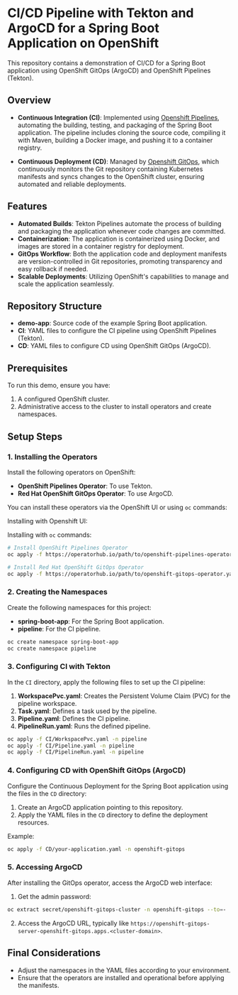 # CI/CD Pipeline with Tekton and ArgoCD for a Spring Boot Application on OpenShift

This repository contains a demonstration of CI/CD for a Spring Boot application using OpenShift GitOps (ArgoCD) and OpenShift Pipelines (Tekton).

## Overview

- **Continuous Integration (CI)**: Implemented using [Openshift Pipelines](https://docs.openshift.com/pipelines/1.15/about/op-release-notes.html), automating the building, testing, and packaging of the Spring Boot application. The pipeline includes cloning the source code, compiling it with Maven, building a Docker image, and pushing it to a container registry.

- **Continuous Deployment (CD)**: Managed by [Openshift GitOps](https://docs.openshift.com/gitops/1.14/understanding_openshift_gitops/about-redhat-openshift-gitops.html), which continuously monitors the Git repository containing Kubernetes manifests and syncs changes to the OpenShift cluster, ensuring automated and reliable deployments.

## Features

- **Automated Builds**: Tekton Pipelines automate the process of building and packaging the application whenever code changes are committed.
- **Containerization**: The application is containerized using Docker, and images are stored in a container registry for deployment.
- **GitOps Workflow**: Both the application code and deployment manifests are version-controlled in Git repositories, promoting transparency and easy rollback if needed.
- **Scalable Deployments**: Utilizing OpenShift's capabilities to manage and scale the application seamlessly.

## Repository Structure

- **demo-app**: Source code of the example Spring Boot application.
- **CI**: YAML files to configure the CI pipeline using OpenShift Pipelines (Tekton).
- **CD**: YAML files to configure CD using OpenShift GitOps (ArgoCD).

## Prerequisites

To run this demo, ensure you have:

1. A configured OpenShift cluster.
2. Administrative access to the cluster to install operators and create namespaces.

## Setup Steps

### 1. Installing the Operators

Install the following operators on OpenShift:

- **OpenShift Pipelines Operator**: To use Tekton.
- **Red Hat OpenShift GitOps Operator**: To use ArgoCD.

You can install these operators via the OpenShift UI or using `oc` commands:

Installing with Openshift UI:

Installing with `oc` commands:
```sh
# Install OpenShift Pipelines Operator
oc apply -f https://operatorhub.io/path/to/openshift-pipelines-operator.yaml

# Install Red Hat OpenShift GitOps Operator
oc apply -f https://operatorhub.io/path/to/openshift-gitops-operator.yaml
```

### 2. Creating the Namespaces

Create the following namespaces for this project:

- **spring-boot-app**: For the Spring Boot application.
- **pipeline**: For the CI pipeline.

```sh
oc create namespace spring-boot-app
oc create namespace pipeline
```

### 3. Configuring CI with Tekton

In the `CI` directory, apply the following files to set up the CI pipeline:

1. **WorkspacePvc.yaml**: Creates the Persistent Volume Claim (PVC) for the pipeline workspace.
2. **Task.yaml**: Defines a task used by the pipeline.
3. **Pipeline.yaml**: Defines the CI pipeline.
4. **PipelineRun.yaml**: Runs the defined pipeline.

```sh
oc apply -f CI/WorkspacePvc.yaml -n pipeline
oc apply -f CI/Pipeline.yaml -n pipeline
oc apply -f CI/PipelineRun.yaml -n pipeline
```

### 4. Configuring CD with OpenShift GitOps (ArgoCD)

Configure the Continuous Deployment for the Spring Boot application using the files in the `CD` directory:

1. Create an ArgoCD application pointing to this repository.
2. Apply the YAML files in the `CD` directory to define the deployment resources.

Example:

```sh
oc apply -f CD/your-application.yaml -n openshift-gitops
```

### 5. Accessing ArgoCD

After installing the GitOps operator, access the ArgoCD web interface:

1. Get the admin password:

```sh
oc extract secret/openshift-gitops-cluster -n openshift-gitops --to=-
```

2. Access the ArgoCD URL, typically like `https://openshift-gitops-server-openshift-gitops.apps.<cluster-domain>`.

## Final Considerations

- Adjust the namespaces in the YAML files according to your environment.
- Ensure that the operators are installed and operational before applying the manifests.